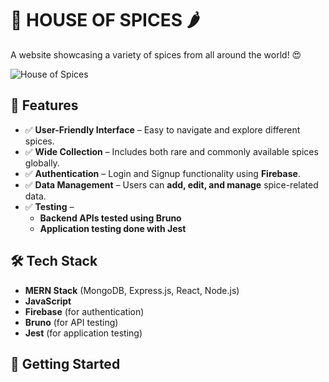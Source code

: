 # 🏡 HOUSE OF SPICES 🌶️  

A website showcasing a variety of spices from all around the world! 😍  

![House of Spices](https://www.tastingtable.com/img/gallery/tips-you-need-when-cooking-with-spices/intro-1683560012.jpg)  

## 📌 Features  
- ✅ **User-Friendly Interface** – Easy to navigate and explore different spices.  
- ✅ **Wide Collection** – Includes both rare and commonly available spices globally.  
- ✅ **Authentication** – Login and Signup functionality using **Firebase**.  
- ✅ **Data Management** – Users can **add, edit, and manage** spice-related data.  
- ✅ **Testing** –  
  - **Backend APIs tested using Bruno**  
  - **Application testing done with Jest**  

## 🛠️ Tech Stack  
- **MERN Stack** (MongoDB, Express.js, React, Node.js)  
- **JavaScript**  
- **Firebase** (for authentication)  
- **Bruno** (for API testing)  
- **Jest** (for application testing)  

## 🚀 Getting Started  
